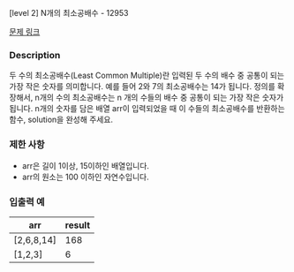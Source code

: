 [level 2] N개의 최소공배수 - 12953

[문제 링크](https://school.programmers.co.kr/learn/courses/30/lessons/12953)

### **Description**

두 수의 최소공배수(Least Common Multiple)란 입력된 두 수의 배수 중 공통이 되는 가장 작은 숫자를 의미합니다. 예를 들어 2와 7의 최소공배수는 14가 됩니다. 정의를 확장해서, n개의 수의 최소공배수는 n 개의 수들의 배수 중 공통이 되는 가장 작은 숫자가 됩니다. n개의 숫자를 담은 배열 arr이 입력되었을 때 이 수들의 최소공배수를 반환하는 함수, solution을 완성해 주세요.

### 제한 사항

- arr은 길이 1이상, 15이하인 배열입니다.
- arr의 원소는 100 이하인 자연수입니다.

### 입출력 예

| arr        | result |
| ---------- | ------ |
| [2,6,8,14] | 168    |
| [1,2,3]    | 6      |
